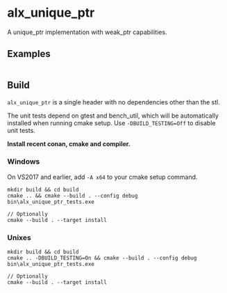 # alx_unique_ptr
A unique_ptr implementation with weak_ptr capabilities.

## Examples

```c++

```

## Build
`alx_unique_ptr` is a single header with no dependencies other than the stl.

The unit tests depend on gtest and bench_util, which will be automatically installed when running cmake setup. Use `-DBUILD_TESTING=Off` to disable unit tests.

**Install recent conan, cmake and compiler.**

### Windows
On VS2017 and earlier, add `-A x64` to your cmake setup command.

```
mkdir build && cd build
cmake .. && cmake --build . --config debug
bin\alx_unique_ptr_tests.exe

// Optionally
cmake --build . --target install
```

### Unixes
```
mkdir build && cd build
cmake .. -DBUILD_TESTING=On && cmake --build . --config debug
bin\alx_unique_ptr_tests.exe

// Optionally
cmake --build . --target install
```
